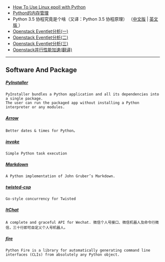 
- [How To Use Linux epoll with Python](http://scotdoyle.com/python-epoll-howto.html)
- [Python的内存管理](http://www.cnblogs.com/vamei/p/3232088.html)
- Python 3.5 协程究竟是个啥（又译：Python 3.5 协程原理） （[中文版](http://blog.rainy.im/2016/03/10/how-the-heck-does-async-await-work-in-python-3-5/) | [英文版 ](http://www.snarky.ca/how-the-heck-does-async-await-work-in-python-3-5)）
- [Openstack Eventlet分析(一)](http://www.choudan.net/2013/08/18/OpenStack-eventlet%E5%88%86%E6%9E%90(%E4%B8%80).html)
- [Openstack Eventlet分析(二)](http://www.choudan.net/2013/08/19/OpenStack-eventlet%E5%88%86%E6%9E%90(%E4%BA%8C).html)
- [Openstack Eventlet分析(三)](http://www.choudan.net/2013/10/02/OpenStack-eventlet%E5%88%86%E6%9E%90(%E4%B8%89).html)
- [Openstack并行性能加速(翻译)](http://www.choudan.net/2013/12/24/OpenStack%E5%B9%B6%E8%A1%8C%E6%80%A7%E8%83%BD%E5%8A%A0%E9%80%9F(%E7%BF%BB%E8%AF%91).html)

-----

## Software And Package

##### [PyInstaller](http://www.pyinstaller.org/)
    PyInstaller bundles a Python application and all its dependencies into a single package.
    The user can run the packaged app without installing a Python interpreter or any modules.

##### [Arrow](https://github.com/crsmithdev/arrow)
    Better dates & times for Python。

##### [invoke](https://github.com/pyinvoke/invoke/)
    Simple Python task execution

##### [Markdown](https://github.com/waylan/Python-Markdown)
    A Python implementation of John Gruber’s Markdown.

##### [twisted-csp](https://github.com/ubolonton/twisted-csp)
    Go-style concurrency for Twisted

##### [ItChat](https://github.com/littlecodersh/ItChat)
    A complete and graceful API for Wechat. 微信个人号接口、微信机器人及命令行微信，三十行即可自定义个人号机器人。

##### [fire](https://github.com/google/python-fire)
    Python Fire is a library for automatically generating command line interfaces (CLIs) from absolutely any Python object.
